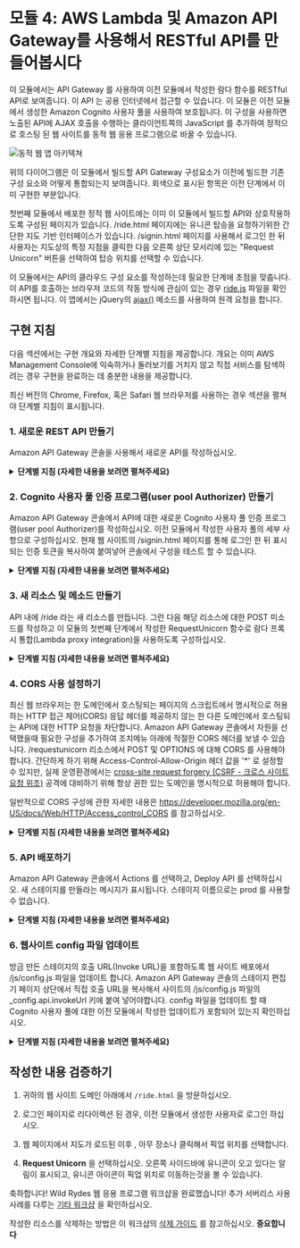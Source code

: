 # 모듈 4: AWS Lambda 및 Amazon API Gateway를 사용해서 RESTful API를 만들어봅시다

이 모듈에서는 API Gateway 를 사용하여 이전 모듈에서 작성한 람다 함수를 RESTful API로 보여줍니다. 이 API 는 공용 인터넷에서 접근할 수 있습니다. 이 모듈은 이전 모듈에서 생성한 Amazon Cognito 사용자 풀을 사용하여 보호됩니다. 이 구성을 사용하면 노출된 API에 AJAX 호출을 수행하는 클라이언트쪽의 JavaScript 를 추가하여 정적으로 호스팅 된 웹 사이트를 동적 웹 응용 프로그램으로 바꿀 수 있습니다.

![동적 웹 앱 아키텍쳐](../images/restful-api-architecture.png)

위의 다이어그램은 이 모듈에서 빌드할 API Gateway 구성요소가 이전에 빌드한 기존 구성 요소와 어떻게 통합되는지 보여줍니다. 회색으로 표시된 항목은 이전 단계에서 이미 구현한 부분입니다.

첫번째 모듈에서 배포한 정적 웹 사이트에는 이미 이 모듈에서 빌드할 API와 상호작용하도록 구성된 페이지가 있습니다. /ride.html 페이지에는 유니콘 탑승을 요청하기위한 간단한 지도 기반 인터페이스가 있습니다. /signin.html 페이지를 사용해서 로그인 한 뒤 사용자는 지도상의 특정 지점을 클릭한 다음 오른쪽 상단 모서리에 있는 "Request Unicorn" 버튼을 선택하여 탑승 위치를 선택할 수 있습니다.

이 모듈에서는 API의 클라우드 구성 요소를 작성하는데 필요한 단계에 초점을 맞춥니다. 이 API를 호출하는 브라우저 코드의 작동 방식에 관심이 있는 경우 [ride.js](../1_StaticWebHosting/website/js/ride.js) 파일을 확인하시면 됩니다. 이 앱에서는 jQuery의 [ajax()](https://api.jquery.com/jQuery.ajax/) 메소드를 사용하여 원격 요청을 합니다.

## 구현 지침

다음 섹션에서는 구현 개요와 자세한 단계별 지침을 제공합니다. 개요는 이미 AWS Management Console에 익숙하거나 둘러보기를 거치지 않고 직접 서비스를 탐색하려는 경우 구현을 완료하는 데 충분한 내용을 제공합니다.

최신 버전의 Chrome, Firefox, 혹은 Safari 웹 브라우저를 사용하는 경우 섹션을 펼쳐야 단계별 지침이 표시됩니다.

### 1. 새로운 REST API 만들기
Amazon API Gateway 콘솔을 사용해서 새로운 API를 작성하십시오.

<details>
<summary><strong>단계별 지침 (자세한 내용을 보려면 펼쳐주세요)</strong></summary><p>

1. AWS Management 콘솔에서, **Services** 를 클릭한 다음 Application Services 섹션에서 **API Gateway** 를 선택하십시오.

1. **Create API** 를 선택하십시오.

1. **New API** 를 선택하고 **API Name** 에 `WildRydes` 를 입력하십시오.

1. **Create API** 를 선택하십시오

    ![API 만들기 스크린샷](../images/create-api.png)

</p></details>


### 2. Cognito 사용자 풀 인증 프로그램(user pool Authorizer) 만들기
Amazon API Gateway 콘솔에서 API에 대한 새로운 Cognito 사용자 풀 인증 프로그램(user pool Authorizer)를 작성하십시오. 이전 모듈에서 작성한 사용자 풀의 세부 사항으로 구성하십시오. 현재 웹 사이트의 /signin.html 페이지를 통해 로그인 한 뒤 표시되는 인증 토큰을 복사하여 붙여넣어 콘솔에서 구성을 테스트 할 수 있습니다.

<details>
<summary><strong>단계별 지침 (자세한 내용을 보려면 펼쳐주세요)</strong></summary><p>

1. 새로 작성된 API에서, **Authorizers** 를 선택하십시오 .

1. **Create** 드롭 다운 목록에서, **Cognito User Pool Authorizer** 를 선택하십시오.

    ![사용자 풀 인증 프로그램 작성 스크린샷](../images/create-user-pool-authorizer.png)

1. 모듈 2에서 Cognito 사용자 풀을 만든 리전을 선택하십시오.

1. 드롭 다운 목록에서 `WildRydes` Cognito 사용자 풀을 선택하십시오.

1. 인증자 이름(Authorizer name)에 `WildRydes` 를 입력하십시오.

1. **Identity token source** 가 `method.request.header.Authorization` 로 설정되었는지 확인하십시오.

1. **Create** 를 선택하십시오.

#### 인증자 프로그램(authorizer) 구성을 확인하기

1. 새로운 웹 브라우저 탭을 열고 웹 사이트 도메인 아래에서 `/ride.html` 을 방문하십시오.

1. 로그인 페이지로 리다이렉션 된 경우, 마지막 모듈에서 생성한 사용자로 로그인 하십시오. `/ride.html` 페이지로 이동할 것입니다.

1. `/ride.html` 알림의 인증 토큰을 복사해서 API Gateway 콘솔 탭의 **Identity token** 입력칸에 붙여넣습니다.

1.  **Test** 를 선택하고 귀하의 사용자에 대한 클레임이 표시된것을 확인하십시오.

</p></details>

### 3. 새 리소스 및 메소드 만들기
API 내에 /ride 라는 새 리소스를 만듭니다. 그런 다음 해당 리소스에 대한 POST 미소드를 작성하고 이 모듈의 첫번째 단계에서 작성한 RequestUnicorn 함수로 람다 프록시 통합(Lambda proxy integration)을 사용하도록 구성하십시오.

<details>
<summary><strong>단계별 지침 (자세한 내용을 보려면 펼쳐주세요)</strong></summary><p>

1. 왼쪽 네비게이션 메뉴에서 WildRydes API 아래의 **Resources** 를 클릭하십시오.

1. **Actions** 드롭 다운 메뉴에서 **Create Resource** 를 선택하십시오.

1. **Resource Name** 으로 `ride` 를 입력하십시오.

1. **Resource Path** 가 `ride` 로 설정되어있는지 확인하십시오.

1. **Create Resource** 를 클릭하십시오.

1. 새로 생성된 `/ride` 리소스가 선택되면, **Action** 드롭 다운 메뉴에서 **Create Method** 를 선택하십시오.

1. 새로 나타나는 드롭 다운 메뉴에서 `POST` 를 선택한 다음 체크 표시를 클릭하십시오.

    ![메소드 생성 스크린샷](../images/create-method.png)

1. 통합 유형(integration type)으로 **Lambda Function** 를 선택하십시오.

1. **Use Lambda Proxy integration** 확인란을 선택하십시오.

1. **Lambda Region** 에 사용하고 있는 리전을 선택하십시오.

1. 이전 모듈에서 작성한 함수의 이름인 `RequestRide` 를 **Lambda Function** 에 입력하십시오.

1. **Save** 을 선택하십시오.

    ![API 메소드 통합 스크린샷](../images/api-integration-setup.png)

1. Amazon API Gateway 에 기능 호출 권한을 제공하라는 메시지(invoke your function)가 표시되면 **OK** 을 선택하십시오.

1. **Method Request** 카드를 선택하십시오.

1. **Authorization** 옆에 있는 연필 아이콘을 선택하십시오.

1. 드롭 다운 목록에서 WildRydes Cognito 사용자 풀 인증 프로그램(user pool authorizer) 을 선택하고 확인 표시 아이콘을 클릭합니다.

    ![API 인증 프로그램 설정 스크린샷](../images/api-authorizer.png)

</p></details>

### 4. CORS 사용 설정하기
최신 웹 브라우저는 한 도메인에서 호스팅되는 페이지의 스크립트에서 명시적으로 허용하는 HTTP 접근 제어(CORS) 응답 헤더를 제공하지 않는 한 다른 도메인에서 호스팅되는 API에 대한 HTTP 요청을 차단합니다. Amazon API Gateway 콘솔에서 자원을 선택했을때 필요한 구성을 추가하여 조치메뉴 아래에 적절한 CORS 헤더를 보낼 수 있습니다. /requestunicorn 리소스에서 POST 및 OPTIONS 에 대해 CORS 를 사용해야합니다. 간단하게 하기 위해 Access-Control-Allow-Origin 헤더 값을 '\*' 로 설정할 수 있지만, 실제 운영환경에서는 [cross-site request forgery (CSRF - 크로스 사이트 요청 위조)](https://www.owasp.org/index.php/Cross-Site_Request_Forgery_%28CSRF%29) 공격에 대비하기 위해 항상 권한 있는 도메인을 명시적으로 허용해야 합니다.

일반적으로 CORS 구성에 관한 자세한 내용은 https://developer.mozilla.org/en-US/docs/Web/HTTP/Access_control_CORS 를 참고하십시오.

<details>
<summary><strong>단계별 지침 (자세한 내용을 보려면 펼쳐주세요)</strong></summary><p>

1. Amazon API Gateway 콘솔의 가운데 패널에서 `/ride` 리소스를 선택하십시오.

1. **Actions** 드롭 다운 목록에서 **Enable CORS** 를 선택하십시오.

1. 기본 설정을 사용하고 **Enable CORS and replace existing CORS headers** 를 선택하십시오.

1. **Yes, replace existing values** 를 선택하십시오.

1. 모든 단계 옆에 체크 표시가 나타날때까지 기다립니다.

</p></details>

### 5. API 배포하기
Amazon API Gateway 콘솔에서 Actions 를 선택하고, Deploy API 를 선택하십시오. 새 스테이지를 만들라는 메시지가 표시됩니다. 스테이지 이름으로는 prod 를 사용할 수 없습니다.

<details>
<summary><strong>단계별 지침 (자세한 내용을 보려면 펼쳐주세요)</strong></summary><p>

1. **Actions** 드롭 다운 목록에서 **Deploy API** 를 선택하십시오.

1. **Deployment stage** 드롭 다운 목록에서 **[New Stage]**를 선택하십시오

1. **Stage Name** 에 `prod` 를 입력하십시오.

1. **Deploy** 를 선택하십시오.

1. **Invoke URL** 를 미리 메모장에 복사해놓으십시오. 다음 섹션에서 사용합니다.

</p></details>

### 6. 웹사이트 config 파일 업데이트
방금 만든 스테이지의 호출 URL(Invoke URL)을 포함하도록 웹 사이트 배포에서 /js/config.js 파일을 업데이트 합니다. Amazon API Gateway 콘솔의 스테이지 편집기 페이지 상단에서 직접 호출 URL을 복사해서 사이트의 /js/config.js 파일의 \_config.api.invokeUrl 키에 붙여 넣어야합니다. config 파일을 업데이트 할 때 Cognito 사용자 풀에 대한 이전 모듈에서 작성한 업데이트가 포함되어 있는지 확인하십시오.

<details>
<summary><strong>단계별 지침 (자세한 내용을 보려면 펼쳐주세요)</strong></summary><p>

모듈 2 를 수동으로 완료했다면, 로컬에 저장한 `config.js` 파일을 편집 할 수 있습니다. 만약 AWS CloudFormation 템플릿을 사용한 경우 먼저 S3 버킷에서 `config.js` 파일을 다운로드 해야합니다. 그렇게 하려면 웹 사이트의 기본 URL 아래에 있는 `/js/config.js` 를 방문해서 **File** 을 선택한 다음, 브라우저에서 **Save Page As** 을 선택하십시오.

1. 텍스트 편집기에서 config.js 파일을 엽니다.

1. config.js 파일의 **api** 키 아래에서 **invokeUrl** 설정을 업데이트 하십시오. 이전 섹션에서 작성한 배포 단계(deployment stage) 의 값을 **Invoke URL** 로 설정하십시오.

    완전한 `config.js` 파일의 예제가 아래에 포함되어 있습니다.

    ```JavaScript
    window._config = {
        cognito: {
            userPoolId: 'us-west-2_uXboG5pAb', // e.g. us-east-2_uXboG5pAb
            userPoolClientId: '25ddkmj4v6hfsfvruhpfi7n4hv', // e.g. 25ddkmj4v6hfsfvruhpfi7n4hv
            region: 'us-west-2' // e.g. us-east-2
        },
        api: {
            invokeUrl: 'https://rc7nyt4tql.execute-api.us-west-2.amazonaws.com/prod' // e.g. https://rc7nyt4tql.execute-api.us-west-2.amazonaws.com/prod,
        }
    };
    ```

1. 변경 사항을 로컬에 저장하십시오.

1. AWS Management 콘솔에서 **Services** 를 선택한 다음, Storage 에서 **S3** 를 선택하십시오.

1. 귀하의 웹 사이트 버킷을 선택하고 `js` 폴더로 이동하십시오.

1. **Upload** 를 선택하십시오.

1. **Add files** 를 선택하고, `config.js` 의 로컬 복사본을 선택한 다음 **Next** 을 클릭하십시오.

1. `Set permissions` 및 `Set properties` 섹션을 통해 기본값을 변경하지 않고 **Next** 를 선택하십시오.

1. `Review` 섹션에서 **Upload** 를 선택하십시오.

</p></details>

## 작성한 내용 검증하기

1. 귀하의 웹 사이트 도메인 아래에서 `/ride.html` 을 방문하십시오.

1. 로그인 페이지로 리다이렉션 된 경우, 이전 모듈에서 생성한 사용자로 로그인 하십시오.

1. 웹 페이지에서 지도가 로드된 이후 , 아무 장소나 클릭해서 픽업 위치를 선택합니다.

1. **Request Unicorn** 을 선택하십시오. 오른쪽 사이드바에 유니콘이 오고 있다는 알림이 표시되고, 유니콘 아이콘이 픽업 위치로 이동하는것을 볼 수 있습니다.

축하합니다! Wild Rydes 웹 응용 프로그램 워크샵을 완료했습니다! 추가 서버리스 사용 사례를 다루는 [기타 워크샵](../../README.md#workshops) 을 확인하십시오.

작성한 리소스를 삭제하는 방법은 이 워크샵의 [삭제 가이드](../9_CleanUp) 를 참고하십시오. **중요합니다**
